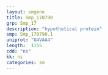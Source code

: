 ```yaml
---
layout: smgene
title: Smp_170790
grp: Smp_17
description: "hypothetical protein"
smp: Smp_170790.1
uniprot: "G4VAA4"
length:  1155
cdd: "ns"
kk: ns
categories: sm
---
```

